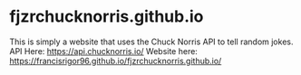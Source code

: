 # fjzrchucknorris.github.io

This is simply a website that uses the Chuck Norris API to tell random jokes.
API Here: https://api.chucknorris.io/
Website here: 
https://francisrigor96.github.io/fjzrchucknorris.github.io/
